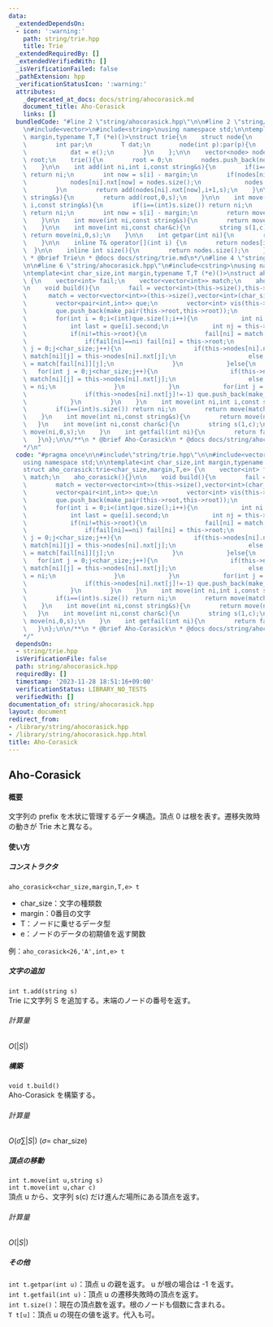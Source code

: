 ```yaml
---
data:
  _extendedDependsOn:
  - icon: ':warning:'
    path: string/trie.hpp
    title: Trie
  _extendedRequiredBy: []
  _extendedVerifiedWith: []
  _isVerificationFailed: false
  _pathExtension: hpp
  _verificationStatusIcon: ':warning:'
  attributes:
    _deprecated_at_docs: docs/string/ahocorasick.md
    document_title: Aho-Corasick
    links: []
  bundledCode: "#line 2 \"string/ahocorasick.hpp\"\n\n#line 2 \"string/trie.hpp\"\n\
    \n#include<vector>\n#include<string>\nusing namespace std;\n\ntemplate<int char_size,char\
    \ margin,typename T,T (*e)()>\nstruct trie{\n    struct node{\n        int nxt[char_size];\n\
    \        int par;\n        T dat;\n        node(int p):par(p){\n            memset(nxt,-1,sizeof(nxt));\n\
    \            dat = e();\n        }\n    };\n\n    vector<node> nodes;\n    int\
    \ root;\n    trie(){\n        root = 0;\n        nodes.push_back(node(-1));\n\
    \    }\n\n    int add(int ni,int i,const string&s){\n        if(i==(int)s.size())\
    \ return ni;\n        int now = s[i] - margin;\n        if(nodes[ni].nxt[now]==-1){\n\
    \            nodes[ni].nxt[now] = nodes.size();\n            nodes.push_back(node(ni));\n\
    \        }\n        return add(nodes[ni].nxt[now],i+1,s);\n    }\n\n    int add(const\
    \ string&s){\n        return add(root,0,s);\n    }\n\n    int move(int ni,int\
    \ i,const string&s){\n        if(i==(int)s.size()) return ni;\n        if(ni==-1)\
    \ return ni;\n        int now = s[i] - margin;\n        return move(nodes[ni].nxt[now],i+1,s);\n\
    \    }\n\n    int move(int ni,const string&s){\n        return move(ni,0,s);\n\
    \    }\n\n    int move(int ni,const char&c){\n        string s(1,c);\n       \
    \ return move(ni,0,s);\n    }\n\n    int getpar(int ni){\n        return nodes[ni].par;\n\
    \    }\n\n    inline T& operator[](int i) {\n        return nodes[i].dat;\n  \
    \  }\n\n    inline int size(){\n        return nodes.size();\n    }\n};\n\n/**\n\
    \ * @brief Trie\n * @docs docs/string/trie.md\n*/\n#line 4 \"string/ahocorasick.hpp\"\
    \n\n#line 6 \"string/ahocorasick.hpp\"\n#include<cstring>\nusing namespace std;\n\
    \ntemplate<int char_size,int margin,typename T,T (*e)()>\nstruct aho_corasick:trie<char_size,margin,T,e>\
    \ {\n    vector<int> fail;\n    vector<vector<int>> match;\n    aho_corasick(){}\n\
    \n    void build(){\n        fail = vector<int>(this->size(),this->root);\n  \
    \      match = vector<vector<int>>(this->size(),vector<int>(char_size,-1));\n\
    \        vector<pair<int,int>> que;\n        vector<int> vis(this->size(),0);\n\
    \        que.push_back(make_pair(this->root,this->root));\n        vis[0] = 1;\n\
    \        for(int i = 0;i<(int)que.size();i++){\n            int ni = que[i].first;\n\
    \            int last = que[i].second;\n            int nj = this->getpar(ni);\n\
    \            if(ni!=this->root){\n                fail[ni] = match[fail[nj]][last];\n\
    \                if(fail[ni]==ni) fail[ni] = this->root;\n                for(int\
    \ j = 0;j<char_size;j++){\n                    if(this->nodes[ni].nxt[j]!=-1)\
    \ match[ni][j] = this->nodes[ni].nxt[j];\n                    else match[ni][j]\
    \ = match[fail[ni]][j];\n                }\n            }else{\n             \
    \   for(int j = 0;j<char_size;j++){\n                    if(this->nodes[ni].nxt[j]!=-1)\
    \ match[ni][j] = this->nodes[ni].nxt[j];\n                    else match[ni][j]\
    \ = ni;\n                }\n            }\n            for(int j = 0;j<char_size;j++){\n\
    \                if(this->nodes[ni].nxt[j]!=-1) que.push_back(make_pair(this->nodes[ni].nxt[j],j));\n\
    \            }\n        }\n    }\n    int move(int ni,int i,const string&s){\n\
    \        if(i==(int)s.size()) return ni;\n        return move(match[ni][s[i]-margin],i+1,s);\n\
    \    }\n    int move(int ni,const string&s){\n        return move(ni,0,s);\n \
    \   }\n    int move(int ni,const char&c){\n        string s(1,c);\n        return\
    \ move(ni,0,s);\n    }\n    int getfail(int ni){\n        return fail[ni];\n \
    \   }\n};\n\n/**\n * @brief Aho-Corasick\n * @docs docs/string/ahocorasick.md\n\
    */\n"
  code: "#pragma once\n\n#include\"string/trie.hpp\"\n\n#include<vector>\n#include<cstring>\n\
    using namespace std;\n\ntemplate<int char_size,int margin,typename T,T (*e)()>\n\
    struct aho_corasick:trie<char_size,margin,T,e> {\n    vector<int> fail;\n    vector<vector<int>>\
    \ match;\n    aho_corasick(){}\n\n    void build(){\n        fail = vector<int>(this->size(),this->root);\n\
    \        match = vector<vector<int>>(this->size(),vector<int>(char_size,-1));\n\
    \        vector<pair<int,int>> que;\n        vector<int> vis(this->size(),0);\n\
    \        que.push_back(make_pair(this->root,this->root));\n        vis[0] = 1;\n\
    \        for(int i = 0;i<(int)que.size();i++){\n            int ni = que[i].first;\n\
    \            int last = que[i].second;\n            int nj = this->getpar(ni);\n\
    \            if(ni!=this->root){\n                fail[ni] = match[fail[nj]][last];\n\
    \                if(fail[ni]==ni) fail[ni] = this->root;\n                for(int\
    \ j = 0;j<char_size;j++){\n                    if(this->nodes[ni].nxt[j]!=-1)\
    \ match[ni][j] = this->nodes[ni].nxt[j];\n                    else match[ni][j]\
    \ = match[fail[ni]][j];\n                }\n            }else{\n             \
    \   for(int j = 0;j<char_size;j++){\n                    if(this->nodes[ni].nxt[j]!=-1)\
    \ match[ni][j] = this->nodes[ni].nxt[j];\n                    else match[ni][j]\
    \ = ni;\n                }\n            }\n            for(int j = 0;j<char_size;j++){\n\
    \                if(this->nodes[ni].nxt[j]!=-1) que.push_back(make_pair(this->nodes[ni].nxt[j],j));\n\
    \            }\n        }\n    }\n    int move(int ni,int i,const string&s){\n\
    \        if(i==(int)s.size()) return ni;\n        return move(match[ni][s[i]-margin],i+1,s);\n\
    \    }\n    int move(int ni,const string&s){\n        return move(ni,0,s);\n \
    \   }\n    int move(int ni,const char&c){\n        string s(1,c);\n        return\
    \ move(ni,0,s);\n    }\n    int getfail(int ni){\n        return fail[ni];\n \
    \   }\n};\n\n/**\n * @brief Aho-Corasick\n * @docs docs/string/ahocorasick.md\n\
    */"
  dependsOn:
  - string/trie.hpp
  isVerificationFile: false
  path: string/ahocorasick.hpp
  requiredBy: []
  timestamp: '2023-11-28 18:51:16+09:00'
  verificationStatus: LIBRARY_NO_TESTS
  verifiedWith: []
documentation_of: string/ahocorasick.hpp
layout: document
redirect_from:
- /library/string/ahocorasick.hpp
- /library/string/ahocorasick.hpp.html
title: Aho-Corasick
---
```

## Aho-Corasick

#### 概要

文字列の prefix を木状に管理するデータ構造。頂点 0 は根を表す。遷移失敗時の動きが Trie 木と異なる。

#### 使い方
##### コンストラクタ
`aho_corasick<char_size,margin,T,e> t`<br>
- char_size：文字の種類数
- margin：0番目の文字
- T：ノードに乗せるデータ型
- e：ノードのデータの初期値を返す関数

例：`aho_corasick<26,'A',int,e> t`

##### 文字の追加
`int t.add(string s)`<br>
Trie に文字列 S を追加する。末端のノードの番号を返す。
###### 計算量
$O(|S|)$

##### 構築
`void t.build()`<br>
Aho-Corasick を構築する。
###### 計算量
$O(\sigma \sum |S|)$ ($\sigma =$ char_size)

##### 頂点の移動
`int t.move(int u,string s)`<br>
`int t.move(int u,char c)`<br>
頂点 u から、文字列 s\(c\) だけ進んだ場所にある頂点を返す。
###### 計算量
$O(|S|)$

##### その他
`int t.getpar(int u)`：頂点 u の親を返す。 u が根の場合は -1 を返す。<br>
`int t.getfail(int u)`：頂点 u の遷移失敗時の頂点を返す。<br>
`int t.size()`：現在の頂点数を返す。根のノードも個数に含まれる。<br>
`T t[u]`：頂点 u の現在の値を返す。代入も可。
